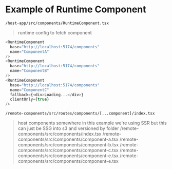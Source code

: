 # Example of Runtime Component

`/host-app/src/components/RuntimeComponent.tsx`
> runtime config to fetch component
```javascript
<RuntimeComponent
  base="http://localhost:5174/components"
  name="ComponentA"
/>
<RuntimeComponent
  base="http://localhost:5174/components"
  name="ComponentB"
/>
<RuntimeComponent
  base="http://localhost:5174/components"
  name="ComponentC"
  fallback={<div>Loading...</div>}
  clientOnly={true}
/>
```

`/remote-components/src/routes/components/[...component]/index.tsx`
> host components somewhere in this example we're using SSR but this can just be SSG into s3 and versioned by folder
> /remote-components/src/components/index.tsx
> /remote-components/src/components/component-a.tsx
> /remote-components/src/components/component-b.tsx
> /remote-components/src/components/component-c.tsx
> /remote-components/src/components/component-e.tsx
> /remote-components/src/components/component-e.tsx